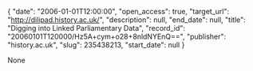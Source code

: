 {
  "date": "2006-01-01T12:00:00", 
  "open_access": true, 
  "target_url": "http://dilipad.history.ac.uk/", 
  "description": null, 
  "end_date": null, 
  "title": "Digging into Linked Parliamentary Data", 
  "record_id": "20060101T120000/Hz5A+cym+o28+8nldNYEnQ==", 
  "publisher": "history.ac.uk", 
  "slug": 235438213, 
  "start_date": null
}

None